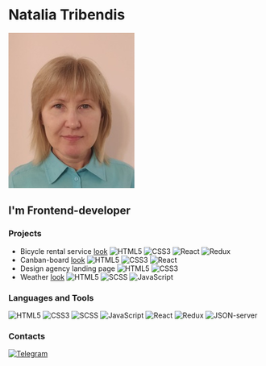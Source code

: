 # Natalia Tribendis

![photo](https://github.com/Natali0258/Natali0258/blob/main/assets/photo.jpg)

## I'm Frontend-developer

### Projects
- Bicycle rental service  [look](https://natali0258.github.io/Final_Project/)   ![HTML5](https://img.shields.io/badge/html5-%23E34F26.svg?style=for-the-badge&logo=html5&logoColor=white)  ![CSS3](https://img.shields.io/badge/css3-%231572B6.svg?style=for-the-badge&logo=css3&logoColor=white)  ![React](https://img.shields.io/badge/react-%2320232a.svg?style=for-the-badge&logo=react&logoColor=%2361DAFB)  ![Redux](https://img.shields.io/badge/redux-%23593d88.svg?style=for-the-badge&logo=redux&logoColor=white)
- Canban-board  [look](https://natali0258.github.io/Kanban-board/)    ![HTML5](https://img.shields.io/badge/html5-%23E34F26.svg?style=for-the-badge&logo=html5&logoColor=white)  ![CSS3](https://img.shields.io/badge/css3-%231572B6.svg?style=for-the-badge&logo=css3&logoColor=white)  ![React](https://img.shields.io/badge/react-%2320232a.svg?style=for-the-badge&logo=react&logoColor=%2361DAFB) 
- Design agency landing page     ![HTML5](https://img.shields.io/badge/html5-%23E34F26.svg?style=for-the-badge&logo=html5&logoColor=white)  ![CSS3](https://img.shields.io/badge/css3-%231572B6.svg?style=for-the-badge&logo=css3&logoColor=white) 
- Weather  [look](https://natali0258.github.io/Weather/)    ![HTML5](https://img.shields.io/badge/html5-%23E34F26.svg?style=for-the-badge&logo=html5&logoColor=white)  ![SCSS](https://img.shields.io/badge/SCSS-hotpink.svg?style=for-the-badge&logo=SCSS&logoColor=white)  ![JavaScript](https://img.shields.io/badge/javascript-%23323330.svg?style=for-the-badge&logo=javascript&logoColor=%23F7DF1E)

### Languages and Tools
![HTML5](https://img.shields.io/badge/html5-%23E34F26.svg?style=for-the-badge&logo=html5&logoColor=white)
![CSS3](https://img.shields.io/badge/css3-%231572B6.svg?style=for-the-badge&logo=css3&logoColor=white)
![SCSS](https://img.shields.io/badge/SCSS-hotpink.svg?style=for-the-badge&logo=SCSS&logoColor=white)
![JavaScript](https://img.shields.io/badge/javascript-%23323330.svg?style=for-the-badge&logo=javascript&logoColor=%23F7DF1E)
![React](https://img.shields.io/badge/react-%2320232a.svg?style=for-the-badge&logo=react&logoColor=%2361DAFB)
![Redux](https://img.shields.io/badge/redux-%23593d88.svg?style=for-the-badge&logo=redux&logoColor=white)
![JSON-server](https://img.shields.io/badge/jsonserver-FFD700?style=for-the-badge&logo=jsonserver&logoColor=FFD700)

### Contacts
[![Telegram](https://img.shields.io/badge/-Telegram-090909?style=fot-the-badge&logo=Telegram&logoColor=29B6F6)](https://t.me/Natali0258)


